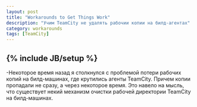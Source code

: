 ```yaml
---
layout: post
title: "Workarounds to Get Things Work"
description: "Учим TeamCity не удалять рабочии копии на билд-агентах"
category: workarounds
tags: [TeamCity]
---
```

{% include JB/setup %}
-
-Некоторое время назад я столкнулся с проблемой потери рабочих копий на билд-машинах, где крутились агенты TeamCity. Причем копии пропадали не сразу, а через некоторое время. Это навело на мысль, что существует некий механизм очистки рабочей директории TeamCity на билд-машинах.
